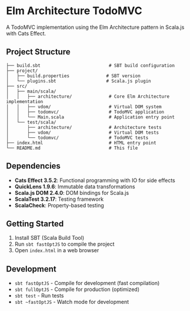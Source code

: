 # Elm Architecture TodoMVC

A TodoMVC implementation using the Elm Architecture pattern in Scala.js with Cats Effect.

## Project Structure

```
├── build.sbt                          # SBT build configuration
├── project/
│   ├── build.properties              # SBT version
│   └── plugins.sbt                   # Scala.js plugin
├── src/
│   ├── main/scala/
│   │   ├── architecture/              # Core Elm Architecture implementation
│   │   ├── vdom/                      # Virtual DOM system
│   │   ├── todomvc/                   # TodoMVC application
│   │   └── Main.scala                 # Application entry point
│   └── test/scala/
│       ├── architecture/              # Architecture tests
│       ├── vdom/                      # Virtual DOM tests
│       └── todomvc/                   # TodoMVC tests
├── index.html                         # HTML entry point
└── README.md                          # This file
```

## Dependencies

- **Cats Effect 3.5.2**: Functional programming with IO for side effects
- **QuickLens 1.9.6**: Immutable data transformations
- **Scala.js DOM 2.4.0**: DOM bindings for Scala.js
- **ScalaTest 3.2.17**: Testing framework
- **ScalaCheck**: Property-based testing

## Getting Started

1. Install SBT (Scala Build Tool)
2. Run `sbt fastOptJS` to compile the project
3. Open `index.html` in a web browser

## Development

- `sbt fastOptJS` - Compile for development (fast compilation)
- `sbt fullOptJS` - Compile for production (optimized)
- `sbt test` - Run tests
- `sbt ~fastOptJS` - Watch mode for development

